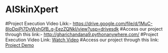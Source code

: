 # AISkinXpert
#Project Execution Video Likk:- https://drive.google.com/file/d/1MuC-8IoDpiPi7DvWxhGfB_g-EezZQNkI/view?usp=drivesdk
#Access our project through this link:- http://gharichandana9.pythonanywhere.com/
#Project Execution Video Link: [Watch Video](https://drive.google.com/file/d/1MuC-8IoDpiPi7DvWxhGfB_g-EezZQNkI/view?usp=drivesdk)
#Access our project through this link: [Project Demo](http://gharichandana9.pythonanywhere.com/)
